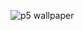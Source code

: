 ![p5 wallpaper](https://github.com/axolotlGamer360/axolotlGamer360/assets/156860231/6a457069-c683-4a86-8e2a-1ef9d8f290fc)
